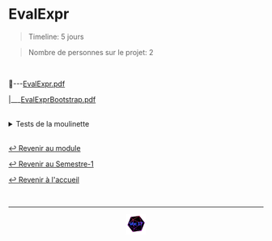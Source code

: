 # EvalExpr

> Timeline: 5 jours

> Nombre de personnes sur le projet: 2

<br>

📂---[EvalExpr.pdf](https://github.com/Studio-17/Epitech-Subjects/blob/main/Semester-1/B-CPE-101/EvalExpr/EvalExpr.pdf)

|\_\_\_[EvalExprBootstrap.pdf](https://github.com/Studio-17/Epitech-Subjects/blob/main/Semester-1/B-CPE-101/EvalExpr/EvalExprBootstrap.pdf)

<br>

<details>
<summary> Tests de la moulinette </summary>
<table align="center">
    <thead>
        <tr>
            <td colspan="3" align="center"><strong>MOULINETTE</strong></td>
        </tr>
        <tr>
            <th>SOMMAIRE</th>
            <th>NB DE TESTS</th>
            <th>DETAILS</th>
        </tr>
    </thead>
    <tbody>
        <tr>
            <td rowspan="8">01 - eval_expr</td>
            <td rowspan="8" style="text-align: center;">8</td>
            <td>Test 01</td>
        </tr>
        <tr>
            <td>Test 02</td>
        </tr>
        <tr>
            <td>Test 03</td>
        </tr>
        <tr>
            <td>Test 04</td>
        </tr>
        <tr>
            <td>Test 05</td>
        </tr>
        <tr>
            <td>Test 06</td>
        </tr>
        <tr>
            <td>Test 07</td>
        </tr>
        <tr>
            <td>Test 08</td>
        </tr>
    </tbody>
</table>
</details>

<br>

[↩️ Revenir au module](https://github.com/Studio-17/Epitech-Subjects/tree/main/Semester-1/B-CPE-101)

[↩️ Revenir au Semestre-1](https://github.com/Studio-17/Epitech-Subjects/tree/main/Semester-1)

[↩️ Revenir à l'accueil](https://github.com/Studio-17/Epitech-Subjects)

<br>

---

<div align="center">

<a href="https://github.com/Studio-17" target="_blank"><img src="../../../assets/voc17.gif" width="40"></a>

</div>
